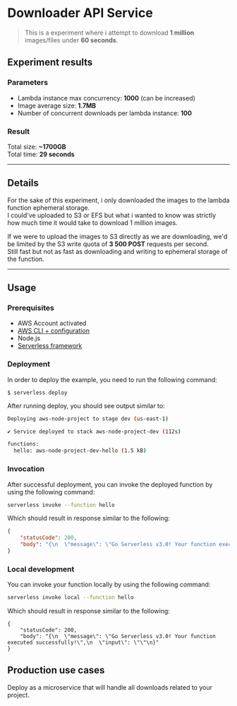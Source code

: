 # Downloader API Service

> This is a experiment where i attempt to download **1 million** images/files under **60 seconds**.

## Experiment results

### Parameters
 - Lambda instance max concurrency: **1000** (can be increased)  
 - Image average size: **1.7MB**  
 - Number of concurrent downloads per lambda instance: **100**

### Result

Total size: **~1700GB**  
Total time: **29 seconds**

-----------------------------------------------------------

## Details
For the sake of this experiment, i only downloaded the images to the lambda function ephemeral storage.  
I could've uploaded to S3 or EFS but what i wanted to know was strictly how much time it would take to download 1 million images.

If we were to upload the images to S3 directly as we are downloading, we'd be limited by the S3 write quota of **3 500 POST** requests per second.  
Still fast but not as fast as downloading and writing to ephemeral storage of the function.

-----------------------------------------------------------

## Usage

### Prerequisites
- AWS Account activated
- [AWS CLI + configuration](https://docs.aws.amazon.com/cli/latest/userguide/getting-started-install.html)
- Node.js
- [Serverless framework](https://www.serverless.com/framework/docs/getting-started)

### Deployment

In order to deploy the example, you need to run the following command:

```
$ serverless deploy
```

After running deploy, you should see output similar to:

```bash
Deploying aws-node-project to stage dev (us-east-1)

✔ Service deployed to stack aws-node-project-dev (112s)

functions:
  hello: aws-node-project-dev-hello (1.5 kB)
```

### Invocation

After successful deployment, you can invoke the deployed function by using the following command:

```bash
serverless invoke --function hello
```

Which should result in response similar to the following:

```json
{
    "statusCode": 200,
    "body": "{\n  \"message\": \"Go Serverless v3.0! Your function executed successfully!\",\n  \"input\": {}\n}"
}
```

### Local development

You can invoke your function locally by using the following command:

```bash
serverless invoke local --function hello
```

Which should result in response similar to the following:

```
{
    "statusCode": 200,
    "body": "{\n  \"message\": \"Go Serverless v3.0! Your function executed successfully!\",\n  \"input\": \"\"\n}"
}
```

## Production use cases
Deploy as a microservice that will handle all downloads related to your project.
